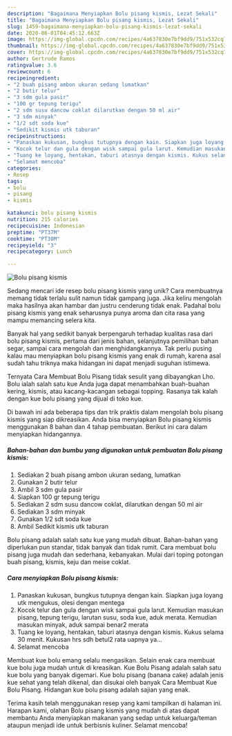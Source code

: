 ```yaml
---
description: "Bagaimana Menyiapkan Bolu pisang kismis, Lezat Sekali"
title: "Bagaimana Menyiapkan Bolu pisang kismis, Lezat Sekali"
slug: 1459-bagaimana-menyiapkan-bolu-pisang-kismis-lezat-sekali
date: 2020-06-01T04:45:12.663Z
image: https://img-global.cpcdn.com/recipes/4a637830e7bf9dd9/751x532cq70/bolu-pisang-kismis-foto-resep-utama.jpg
thumbnail: https://img-global.cpcdn.com/recipes/4a637830e7bf9dd9/751x532cq70/bolu-pisang-kismis-foto-resep-utama.jpg
cover: https://img-global.cpcdn.com/recipes/4a637830e7bf9dd9/751x532cq70/bolu-pisang-kismis-foto-resep-utama.jpg
author: Gertrude Ramos
ratingvalue: 3.6
reviewcount: 6
recipeingredient:
- "2 buah pisang ambon ukuran sedang lumatkan"
- "2 butir telur"
- "3 sdm gula pasir"
- "100 gr tepung terigu"
- "2 sdm susu dancow coklat dilarutkan dengan 50 ml air"
- "3 sdm minyak"
- "1/2 sdt soda kue"
- "Sedikit kismis utk taburan"
recipeinstructions:
- "Panaskan kukusan, bungkus tutupnya dengan kain. Siapkan juga loyang utk mengukus, olesi dengan mentega"
- "Kocok telur dan gula dengan wisk sampai gula larut. Kemudian masukan pisang, tepung terigu, larutan susu, soda kue, aduk merata. Kemudian masukan minyak, aduk sampai benar2 merata"
- "Tuang ke loyang, hentakan, taburi atasnya dengan kismis. Kukus selama 30 menit. Kukusan hrs sdh betul2 rata uapnya ya..."
- "Selamat mencoba"
categories:
- Resep
tags:
- bolu
- pisang
- kismis

katakunci: bolu pisang kismis 
nutrition: 215 calories
recipecuisine: Indonesian
preptime: "PT37M"
cooktime: "PT30M"
recipeyield: "3"
recipecategory: Lunch

---
```



![Bolu pisang kismis](https://img-global.cpcdn.com/recipes/4a637830e7bf9dd9/751x532cq70/bolu-pisang-kismis-foto-resep-utama.jpg)

Sedang mencari ide resep bolu pisang kismis yang unik? Cara membuatnya memang tidak terlalu sulit namun tidak gampang juga. Jika keliru mengolah maka hasilnya akan hambar dan justru cenderung tidak enak. Padahal bolu pisang kismis yang enak seharusnya punya aroma dan cita rasa yang mampu memancing selera kita.

Banyak hal yang sedikit banyak berpengaruh terhadap kualitas rasa dari bolu pisang kismis, pertama dari jenis bahan, selanjutnya pemilihan bahan segar, sampai cara mengolah dan menghidangkannya. Tak perlu pusing kalau mau menyiapkan bolu pisang kismis yang enak di rumah, karena asal sudah tahu triknya maka hidangan ini dapat menjadi suguhan istimewa.

Ternyata Cara Membuat Bolu Pisang tidak sesulit yang dibayangkan Lho. Bolu ialah salah satu kue Anda juga dapat menambahkan buah-buahan kering, kismis, atau kacang-kacangan sebagai topping. Rasanya tak kalah dengan kue bolu pisang yang dijual di toko kue.


Di bawah ini ada beberapa tips dan trik praktis dalam mengolah bolu pisang kismis yang siap dikreasikan. Anda bisa menyiapkan Bolu pisang kismis menggunakan 8 bahan dan 4 tahap pembuatan. Berikut ini cara dalam menyiapkan hidangannya.

<!--inarticleads1-->

##### Bahan-bahan dan bumbu yang digunakan untuk pembuatan Bolu pisang kismis:

1. Sediakan 2 buah pisang ambon ukuran sedang, lumatkan
1. Gunakan 2 butir telur
1. Ambil 3 sdm gula pasir
1. Siapkan 100 gr tepung terigu
1. Sediakan 2 sdm susu dancow coklat, dilarutkan dengan 50 ml air
1. Sediakan 3 sdm minyak
1. Gunakan 1/2 sdt soda kue
1. Ambil Sedikit kismis utk taburan


Bolu pisang adalah salah satu kue yang mudah dibuat. Bahan-bahan yang diperlukan pun standar, tidak banyak dan tidak rumit. Cara membuat bolu pisang juga mudah dan sederhana, kebanyakan. Mulai dari toping potongan buah pisang, kismis, keju dan meise coklat. 

<!--inarticleads2-->

##### Cara menyiapkan Bolu pisang kismis:

1. Panaskan kukusan, bungkus tutupnya dengan kain. Siapkan juga loyang utk mengukus, olesi dengan mentega
1. Kocok telur dan gula dengan wisk sampai gula larut. Kemudian masukan pisang, tepung terigu, larutan susu, soda kue, aduk merata. Kemudian masukan minyak, aduk sampai benar2 merata
1. Tuang ke loyang, hentakan, taburi atasnya dengan kismis. Kukus selama 30 menit. Kukusan hrs sdh betul2 rata uapnya ya...
1. Selamat mencoba


Membuat kue bolu emang selalu mengasikan. Selain enak cara membuat kue bolu juga mudah untuk di kreasikan. Kue Bolu Pisang adalah salah satu kue bolu yang banyak digemari. Kue bolu pisang (banana cake) adalah jenis kue sehat yang telah dikenal, dan disukai oleh banyak Cara Membuat Kue Bolu Pisang. Hidangan kue bolu pisang adalah sajian yang enak. 

Terima kasih telah menggunakan resep yang kami tampilkan di halaman ini. Harapan kami, olahan Bolu pisang kismis yang mudah di atas dapat membantu Anda menyiapkan makanan yang sedap untuk keluarga/teman ataupun menjadi ide untuk berbisnis kuliner. Selamat mencoba!
